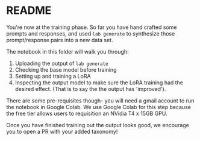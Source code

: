 # README

You're now at the training phase. So far you have hand crafted some prompts and responses, and used `lab generate` to synthesize those prompt/response pairs into a new data set. 

The notebook in this folder will walk you through:
1. Uploading the output of `lab generate`
2. Checking the base model before training
3. Setting up and training a LoRA
4. Inspecting the output model to make sure the LoRA training had the desired effect. (That is to say the the output has 'improved').
   
There are some pre-requisites though- you will need a gmail account to run the notebook in Google Colab. We use Google Colab for this step because the free tier allows users to requisition an NVidia T4 x 15GB GPU. 

Once you have finished training out the output looks good, we encourage you to open a PR with your added taxonomy!
